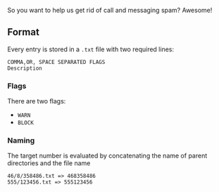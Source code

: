 So you want to help us get rid of call and messaging spam? Awesome!

## Format

Every entry is stored in a `.txt` file with two required lines:

```
COMMA,OR, SPACE SEPARATED FLAGS
Description
```

### Flags

There are two flags:

* `WARN`
* `BLOCK`

### Naming

The target number is evaluated by concatenating the name of parent directories and the file name

```
46/8/358486.txt => 468358486
555/123456.txt => 555123456
```
